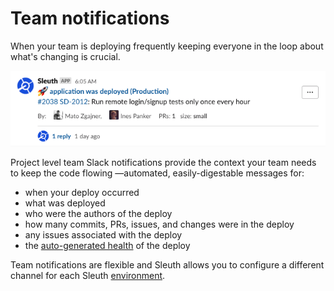 # Team notifications

When your team is deploying frequently keeping everyone in the loop about what's changing is crucial.

![](<../.gitbook/assets/slack-or-deploys-or-sleuth-2021-02-04-11-01-28 (1) (1) (1) (1).png>)

Project level team Slack notifications provide the context your team needs to keep the code flowing —automated, easily-digestable messages for: 

* when your deploy occurred
* what was deployed
* who were the authors of the deploy
* how many commits, PRs, issues, and changes were in the deploy
* any issues associated with the deploy
* the [auto-generated health](../auto-verify-your-deploys/) of the deploy

Team notifications are flexible and Sleuth allows you to configure a different channel for each Sleuth [environment](../modeling-your-deployments/environment-support.md).
